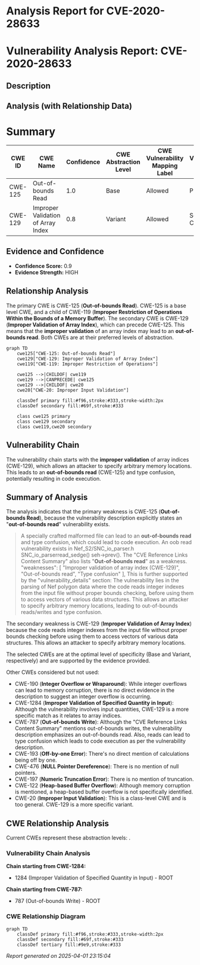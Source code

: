 # Analysis Report for CVE-2020-28633

# Vulnerability Analysis Report: CVE-2020-28633

## Description



## Analysis (with Relationship Data)

# Summary
| CWE ID | CWE Name | Confidence | CWE Abstraction Level | CWE Vulnerability Mapping Label | CWE-Vulnerability Mapping Notes |
|---|---|---|---|---|---|
| CWE-125 | Out-of-bounds Read | 1.0 | Base | Allowed | Primary CWE |
| CWE-129 | Improper Validation of Array Index | 0.8 | Variant | Allowed | Secondary Candidate |

## Evidence and Confidence

*   **Confidence Score:** 0.9
*   **Evidence Strength:** HIGH

## Relationship Analysis
The primary CWE is CWE-125 (**Out-of-bounds Read**). CWE-125 is a base level CWE, and a child of CWE-119 (**Improper Restriction of Operations Within the Bounds of a Memory Buffer**). The secondary CWE is CWE-129 (**Improper Validation of Array Index**), which can precede CWE-125. This means that the **improper validation** of an array index may lead to an **out-of-bounds read**. Both CWEs are at their preferred levels of abstraction.

```mermaid
graph TD
    cwe125["CWE-125: Out-of-bounds Read"]
    cwe129["CWE-129: Improper Validation of Array Index"]
    cwe119["CWE-119: Improper Restriction of Operations"]
    
    cwe125 -->|CHILDOF| cwe119
    cwe129 -->|CANPRECEDE| cwe125
    cwe129 -->|CHILDOF| cwe20
    cwe20["CWE-20: Improper Input Validation"]
    
    classDef primary fill:#f96,stroke:#333,stroke-width:2px
    classDef secondary fill:#69f,stroke:#333
    
    class cwe125 primary
    class cwe129 secondary
    class cwe119,cwe20 secondary
```

## Vulnerability Chain
The vulnerability chain starts with the **improper validation** of array indices (CWE-129), which allows an attacker to specify arbitrary memory locations. This leads to an **out-of-bounds read** (CWE-125) and type confusion, potentially resulting in code execution.

## Summary of Analysis
The analysis indicates that the primary weakness is CWE-125 (**Out-of-bounds Read**), because the vulnerability description explicitly states an "**out-of-bounds read**" vulnerability exists.
> A specially crafted malformed file can lead to an **out-of-bounds read** and type confusion, which could lead to code execution.
> An oob read vulnerability exists in Nef_S2/SNC_io_parser.h SNC_io_parserread_sedge() seh->prev().
The "CVE Reference Links Content Summary" also lists "**Out-of-bounds read**" as a weakness.
> "weaknesses": [
      "Improper validation of array index (CWE-129)",
      "Out-of-bounds read",
      "Type confusion"
    ],
This is further supported by the "vulnerability_details" section:
> The vulnerability lies in the parsing of Nef polygon data where the code reads integer indexes from the input file without proper bounds checking, before using them to access vectors of various data structures. This allows an attacker to specify arbitrary memory locations, leading to out-of-bounds reads/writes and type confusion.

The secondary weakness is CWE-129 (**Improper Validation of Array Index**) because the code reads integer indexes from the input file without proper bounds checking before using them to access vectors of various data structures. This allows an attacker to specify arbitrary memory locations.

The selected CWEs are at the optimal level of specificity (Base and Variant, respectively) and are supported by the evidence provided.

Other CWEs considered but not used:

*   CWE-190 (**Integer Overflow or Wraparound**): While integer overflows can lead to memory corruption, there is no direct evidence in the description to suggest an integer overflow is occurring.
*   CWE-1284 (**Improper Validation of Specified Quantity in Input**): Although the vulnerability involves input quantities, CWE-129 is a more specific match as it relates to array indices.
*   CWE-787 (**Out-of-bounds Write**): Although the "CVE Reference Links Content Summary" mentions out-of-bounds writes, the vulnerability description emphasizes an out-of-bounds read. Also, reads can lead to type confusion which leads to code execution as per the vulnerability description.
*   CWE-193 (**Off-by-one Error**): There's no direct mention of calculations being off by one.
*   CWE-476 (**NULL Pointer Dereference**): There is no mention of null pointers.
*   CWE-197 (**Numeric Truncation Error**): There is no mention of truncation.
*   CWE-122 (**Heap-based Buffer Overflow**): Although memory corruption is mentioned, a heap-based buffer overflow is not specifically identified.
*   CWE-20 (**Improper Input Validation**): This is a class-level CWE and is too general. CWE-129 is a more specific variant.


## CWE Relationship Analysis

Current CWEs represent these abstraction levels: .


### Vulnerability Chain Analysis

**Chain starting from CWE-1284:**
- 1284 (Improper Validation of Specified Quantity in Input) - ROOT


**Chain starting from CWE-787:**
- 787 (Out-of-bounds Write) - ROOT



### CWE Relationship Diagram

```mermaid
graph TD
    classDef primary fill:#f96,stroke:#333,stroke-width:2px
    classDef secondary fill:#69f,stroke:#333
    classDef tertiary fill:#9e9,stroke:#333
```



*Report generated on 2025-04-01 23:15:04*
